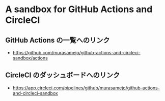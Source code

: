 # A sandbox for GitHub Actions and CircleCI

## GitHub Actions の一覧へのリンク
- https://github.com/murasamejo/github-actions-and-circleci-sandbox/actions

## CircleCI のダッシュボードへのリンク
- https://app.circleci.com/pipelines/github/murasamejo/github-actions-and-circleci-sandbox

